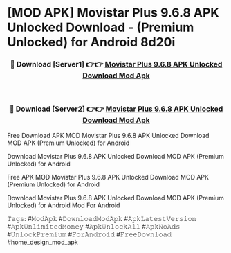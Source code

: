 # [MOD APK] Movistar Plus 9.6.8 APK Unlocked Download - (Premium Unlocked) for Android 8d20i



<div align="center">
<h3>🔴 Download [Server1] 👉👉 <a href="https://momento.my/?title=Movistar_Plus_9.6.8_APK_Unlocked_Download">Movistar Plus 9.6.8 APK Unlocked Download Mod Apk</a></h3><br>

<h3>🔴 Download [Server2] 👉👉 <a href="https://momento.my/?title=Movistar_Plus_9.6.8_APK_Unlocked_Download">Movistar Plus 9.6.8 APK Unlocked Download Mod Apk</a></h3>
</div>



Free Download APK MOD Movistar Plus 9.6.8 APK Unlocked Download MOD APK (Premium Unlocked) for Android

Download Movistar Plus 9.6.8 APK Unlocked Download MOD APK (Premium Unlocked) for Android

Free APK MOD Movistar Plus 9.6.8 APK Unlocked Download MOD APK (Premium Unlocked) for Android

Download Movistar Plus 9.6.8 APK Unlocked Download MOD APK (Premium Unlocked) for Android Mod For Android

𝚃𝚊𝚐𝚜: #𝙼𝚘𝚍𝙰𝚙𝚔 #𝙳𝚘𝚠𝚗𝚕𝚘𝚊𝚍𝙼𝚘𝚍𝙰𝚙𝚔 #𝙰𝚙𝚔𝙻𝚊𝚝𝚎𝚜𝚝𝚅𝚎𝚛𝚜𝚒𝚘𝚗 #𝙰𝚙𝚔𝚄𝚗𝚕𝚒𝚖𝚒𝚝𝚎𝚍𝙼𝚘𝚗𝚎𝚢 #𝙰𝚙𝚔𝚄𝚗𝚕𝚘𝚌𝚔𝙰𝚕𝚕 #𝙰𝚙𝚔𝙽𝚘𝙰𝚍𝚜 #𝚄𝚗𝚕𝚘𝚌𝚔𝙿𝚛𝚎𝚖𝚒𝚞𝚖 #𝙵𝚘𝚛𝙰𝚗𝚍𝚛𝚘𝚒𝚍 #𝙵𝚛𝚎𝚎𝙳𝚘𝚠𝚗𝚕𝚘𝚊𝚍 #home_design_mod_apk
